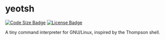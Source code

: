 # yeotsh

[![Code Size Badge](https://img.shields.io/github/languages/code-size/6pm-crew/yeotsh?color=e73a17)](https://github.com/6pm-crew/yeotsh)
[![License Badge](https://img.shields.io/github/license/6pm-crew/yeotsh?color=b82e12)](https://github.com/6pm-crew/yeotsh/blob/main/LICENSE)

A tiny command interpreter for GNU/Linux, inspired by the Thompson shell.